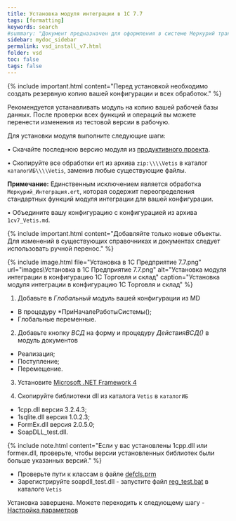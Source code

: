 ```yaml
---
title: Установка модуля интеграции в 1С 7.7
tags: [formatting]
keywords: search
#summary: "Документ предназначен для оформления в системе Меркурий транспортной партии."
sidebar: mydoc_sidebar
permalink: vsd_install_v7.html
folder: vsd
toc: false
tags: false
---
```


<style>
.result {
background-color: #000000;
border: 1px solid #dedede;
padding: 10px;
margin-top: 10px;
margin-bottom: 10px;
}
</style>

{% include important.html content="Перед установкой необходимо создать резервную копию вашей конфигурации и всех обработок." %}

Рекомендуется устанавливать модуль на копию вашей рабочей базы данных. После проверки всех функций и операций вы можете перенести изменения из тестовой версии в рабочую.

Для установки модуля выполните следующие шаги:

• Скачайте последнюю версию модуля из [продуктивного проекта](https://redmine.kb99.pro/projects/vsd_1c_work/files).

• Скопируйте все обработки ert из архива `zip:\\\\Vetis` в каталог `каталогИБ\\\\Vetis`, заменив любые существующие файлы.

**Примечание:** Единственным исключением является обработка `Меркурий_Интеграция.ert`, которая содержит переопределения стандартных функций модуля интеграции для вашей конфигурации.

• Объедините вашу конфигурацию с конфигурацией из архива `1cv7_Vetis.md`.

{% include important.html content="Добавляйте только новые объекты. Для изменений в существующих справочниках и документах следует использовать ручной перенос." %}

{% include image.html file="Установка в 1С Предприятие 7.7.png" url="images\Установка в 1С Предприятие 7.7.png" alt="Установка модуля интеграции в конфигурацию 1С Торговля и склад" caption="Установка модуля интеграции в конфигурацию 1С Торговля и склад" %}

1. <span class="glyphicon glyphicon-download"></span> Добавьте в *Глобальный модуль* вашей конфигурации из MD
* В процедуру *ПриНачалеРаботыСистемы();
* Глобальные переменные.

2. <span class="glyphicon glyphicon-download"></span> Добавьте кнопку _ВСД_ на форму и процедуру _ДействияВСД()_ в модуль документов
* Реализация;
* Поступление;
* Перемещение.

3. <span class="glyphicon glyphicon-download"></span> Установите [Microsoft .NET Framework 4](https://www.microsoft.com/ru-RU/download/details.aspx?id=17718)

4. <span class="glyphicon glyphicon-download"></span> Скопируйте библиотеки dll из  каталога `Vetis` в `каталогИБ`
* 1cpp.dll версия 3.2.4.3;
* 1sqlite.dll версия 1.0.2.3;
* FormEx.dll версия 2.0.5.0;
* SoapDLL_test.dll.

{% include note.html content="Если у вас установлены 1cpp.dll или formex.dll, проверьте, чтобы версии установленных библиотек были больше указанных версий." %}

* Проверьте пути к классам в файле [defcls.prm](https://github.com/phsin/vetrf/blob/master/defcls.prm)
* Зарегистрируйте soapdll_test.dll - запустите файл [reg_test.bat](https://github.com/phsin/vetrf/blob/master/Vetis/reg_test.bat) в каталоге `Vetis`

Установка завершена. Можете переходить к следующему шагу - [Настройка параметров](vsd_params_v7.html)
